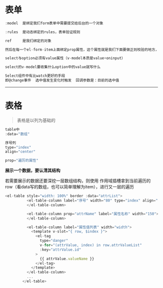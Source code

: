 # 表单

```js
:model	是绑定我们form表单中需要提交给后台的一个对象

:rules	是动态绑定的rules，表单验证规则

ref		是我们绑定的对象
```



```js
然后在每一个el-form-item上面绑定prop属性，这个属性就是我们下面要做正则校验的地方，而下面所绑定的值，都是在ruleForm这个对象中
```



```js
select与option必须有value属性（v-model本质是value+oninput）

select的v-model要收集什么option中的value就写什么
```



```js
Select组件中有比watch更好的手段
即@change事件	选中值发生变化时触发	回调参数是：目前的选中值
```



------

# 表格



> 表格是以列为基础的



```js
table中
:data="数组"
```



```js
序号列  
type="index"
align="center"
```



```js
prop="遍历的属性"

```



**展示一个数据，要认清其结构**

若需要展示的数据还要深挖一层数组结构，则使用 作用域插槽拿到当前遍历的row（看data写的数组，也可以简单理解为item），进行又一层的遍历



```js
<el-table style="width: 100%" border :data="attrList">
          <el-table-column label="序号" width="80" type="index" align="center">
          </el-table-column>

          <el-table-column prop="attrName" label="属性名称" width="150">
          </el-table-column>

          <el-table-column label="属性值列表" width="width">
            <template v-slot="{ row, $index }">
              <el-tag
                type="danger"
                v-for="(attrValue, index) in row.attrValueList"
                :key="attrValue.id"
              >
                {{ attrValue.valueName }}
              </el-tag>
            </template>
          </el-table-column>
          ...
        </el-table>
```













































